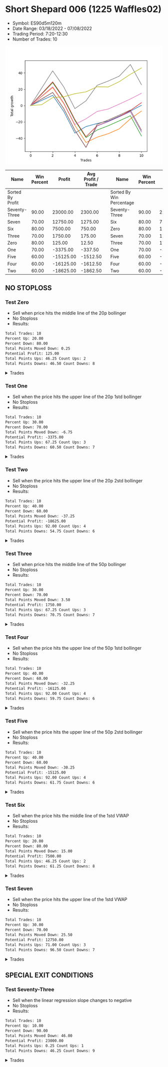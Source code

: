 # Short Shepard 006 (1225 Waffles02) 
- Symbol: ES90d5m120m
- Date Range: 03/18/2022 - 07/08/2022
- Trading Period: 7:20-12:30
- Number of Trades: 10

![Plot](ShortShepard006(1225Waffles02)ES90d5m120m.png)

| Name | Win Percent | Profit | Avg Profit / Trade |     | Name | Win Percent | Profit | Avg Profit / Trade |
| ---- | ----------- | ------ | ------------------ | --- | ---- | ----------- | ------ | ------------------ |
| Sorted By <br> Profit | | | | | Sorted By <br> Win Percentage ||||
| Seventy-Three | 90.00 | 23000.00 | 2300.00 |     | Seventy-Three | 90.00 | 23000.00 | 2300.00 |
| Seven | 70.00 | 12750.00 | 1275.00 |     | Six | 80.00 | 7500.00 | 750.00 |
| Six | 80.00 | 7500.00 | 750.00 |     | Zero | 80.00 | 125.00 | 12.50 |
| Three | 70.00 | 1750.00 | 175.00 |     | Seven | 70.00 | 12750.00 | 1275.00 |
| Zero | 80.00 | 125.00 | 12.50 |     | Three | 70.00 | 1750.00 | 175.00 |
| One | 70.00 | -3375.00 | -337.50 |     | One | 70.00 | -3375.00 | -337.50 |
| Five | 60.00 | -15125.00 | -1512.50 |     | Five | 60.00 | -15125.00 | -1512.50 |
| Four | 60.00 | -16125.00 | -1612.50 |     | Four | 60.00 | -16125.00 | -1612.50 |
| Two | 60.00 | -18625.00 | -1862.50 |     | Two | 60.00 | -18625.00 | -1862.50 |

## NO STOPLOSS

### Test Zero
* Sell when price hits the middle line of the 20p bollinger
* No Stoploss
* Results:
```
Total Trades: 10
Percent Up: 20.00
Percent Down: 80.00
Total Points Moved Down: 0.25
Potential Profit: 125.00
Total Points Ups: 46.25 Count Ups: 2
Total Points Downs: 46.50 Count Downs: 8
```

<details><summary>Trades</summary>

<code>In: 2022-03-25 11:45:00		Out: 2022-03-25 12:02:00		Total Position Time: 17:00		Total Move Down: 6.25		Total to Date: 6.25</code> <br />
<code>In: 2022-03-25 12:00:00		Out: 2022-03-25 12:02:00		Total Position Time: 02:00		Total Move Down: 6.25		Total to Date: 12.50</code> <br />
<code>In: 2022-03-29 11:15:00		Out: 2022-03-29 12:46:00		Total Position Time: 91:00		Total Move Down: -19.75		Total to Date: -7.25</code> <br />
<code>In: 2022-04-07 11:15:00		Out: 2022-04-07 12:46:00		Total Position Time: 91:00		Total Move Down: -26.50		Total to Date: -33.75</code> <br />
<code>In: 2022-04-13 07:25:00		Out: 2022-04-13 07:39:25		Total Position Time: 14:25		Total Move Down: 8.00		Total to Date: -25.75</code> <br />
<code>In: 2022-04-18 11:15:00		Out: 2022-04-18 11:46:40		Total Position Time: 31:40		Total Move Down: 3.75		Total to Date: -22.00</code> <br />
<code>In: 2022-06-10 12:05:00		Out: 2022-06-10 12:06:10		Total Position Time: 01:10		Total Move Down: 3.00		Total to Date: -19.00</code> <br />
<code>In: 2022-06-15 11:05:00		Out: 2022-06-15 11:06:10		Total Position Time: 01:10		Total Move Down: 6.00		Total to Date: -13.00</code> <br />
<code>In: 2022-06-29 11:35:00		Out: 2022-06-29 11:41:10		Total Position Time: 06:10		Total Move Down: 6.25		Total to Date: -6.75</code> <br />
<code>In: 2022-07-06 11:15:00		Out: 2022-07-06 11:16:10		Total Position Time: 01:10		Total Move Down: 7.00		Total to Date: 0.25</code> <br />


</details>

### Test One
* Sell when the price hits the upper line of the 20p 1std bollinger
* No Stoploss
* Results:
```
Total Trades: 10
Percent Up: 30.00
Percent Down: 70.00
Total Points Moved Down: -6.75
Potential Profit: -3375.00
Total Points Ups: 67.25 Count Ups: 3
Total Points Downs: 60.50 Count Downs: 7
```

<details><summary>Trades</summary>

<code>In: 2022-03-25 11:45:00		Out: 2022-03-25 12:07:35		Total Position Time: 22:35		Total Move Down: 11.00		Total to Date: 11.00</code> <br />
<code>In: 2022-03-25 12:00:00		Out: 2022-03-25 12:07:35		Total Position Time: 07:35		Total Move Down: 11.00		Total to Date: 22.00</code> <br />
<code>In: 2022-03-29 11:15:00		Out: 2022-03-29 12:46:00		Total Position Time: 91:00		Total Move Down: -19.75		Total to Date: 2.25</code> <br />
<code>In: 2022-04-07 11:15:00		Out: 2022-04-07 12:46:00		Total Position Time: 91:00		Total Move Down: -26.50		Total to Date: -24.25</code> <br />
<code>In: 2022-04-13 07:25:00		Out: 2022-04-13 09:25:55		Total Position Time: 120:55		Total Move Down: -21.00		Total to Date: -45.25</code> <br />
<code>In: 2022-04-18 11:15:00		Out: 2022-04-18 12:01:50		Total Position Time: 46:50		Total Move Down: 6.50		Total to Date: -38.75</code> <br />
<code>In: 2022-06-10 12:05:00		Out: 2022-06-10 12:45:40		Total Position Time: 40:40		Total Move Down: 4.25		Total to Date: -34.50</code> <br />
<code>In: 2022-06-15 11:05:00		Out: 2022-06-15 11:06:10		Total Position Time: 01:10		Total Move Down: 6.00		Total to Date: -28.50</code> <br />
<code>In: 2022-06-29 11:35:00		Out: 2022-06-29 12:02:20		Total Position Time: 27:20		Total Move Down: 12.25		Total to Date: -16.25</code> <br />
<code>In: 2022-07-06 11:15:00		Out: 2022-07-06 11:19:15		Total Position Time: 04:15		Total Move Down: 9.50		Total to Date: -6.75</code> <br />


</details>

### Test Two
* Sell when the price hits the upper line of the 20p 2std bollinger
* No Stoploss
* Results:
```
Total Trades: 10
Percent Up: 40.00
Percent Down: 60.00
Total Points Moved Down: -37.25
Potential Profit: -18625.00
Total Points Ups: 92.00 Count Ups: 4
Total Points Downs: 54.75 Count Downs: 6
```

<details><summary>Trades</summary>

<code>In: 2022-03-25 11:45:00		Out: 2022-03-25 12:21:25		Total Position Time: 36:25		Total Move Down: 14.00		Total to Date: 14.00</code> <br />
<code>In: 2022-03-25 12:00:00		Out: 2022-03-25 12:21:25		Total Position Time: 21:25		Total Move Down: 14.00		Total to Date: 28.00</code> <br />
<code>In: 2022-03-29 11:15:00		Out: 2022-03-29 12:46:00		Total Position Time: 91:00		Total Move Down: -19.75		Total to Date: 8.25</code> <br />
<code>In: 2022-04-07 11:15:00		Out: 2022-04-07 12:46:00		Total Position Time: 91:00		Total Move Down: -26.50		Total to Date: -18.25</code> <br />
<code>In: 2022-04-13 07:25:00		Out: 2022-04-13 09:25:55		Total Position Time: 120:55		Total Move Down: -21.00		Total to Date: -39.25</code> <br />
<code>In: 2022-04-18 11:15:00		Out: 2022-04-18 12:07:40		Total Position Time: 52:40		Total Move Down: 9.25		Total to Date: -30.00</code> <br />
<code>In: 2022-06-10 12:05:00		Out: 2022-06-10 12:46:00		Total Position Time: 41:00		Total Move Down: 5.25		Total to Date: -24.75</code> <br />
<code>In: 2022-06-15 11:05:00		Out: 2022-06-15 11:06:10		Total Position Time: 01:10		Total Move Down: 6.00		Total to Date: -18.75</code> <br />
<code>In: 2022-06-29 11:35:00		Out: 2022-06-29 12:46:00		Total Position Time: 71:00		Total Move Down: 6.25		Total to Date: -12.50</code> <br />
<code>In: 2022-07-06 11:15:00		Out: 2022-07-06 12:46:00		Total Position Time: 91:00		Total Move Down: -24.75		Total to Date: -37.25</code> <br />


</details>

### Test Three
* Sell when price hits the middle line of the 50p bollinger
* No Stoploss
* Results:
```
Total Trades: 10
Percent Up: 30.00
Percent Down: 70.00
Total Points Moved Down: 3.50
Potential Profit: 1750.00
Total Points Ups: 67.25 Count Ups: 3
Total Points Downs: 70.75 Count Downs: 7
```

<details><summary>Trades</summary>

<code>In: 2022-03-25 11:45:00		Out: 2022-03-25 12:21:45		Total Position Time: 36:45		Total Move Down: 14.50		Total to Date: 14.50</code> <br />
<code>In: 2022-03-25 12:00:00		Out: 2022-03-25 12:21:45		Total Position Time: 21:45		Total Move Down: 14.50		Total to Date: 29.00</code> <br />
<code>In: 2022-03-29 11:15:00		Out: 2022-03-29 12:46:00		Total Position Time: 91:00		Total Move Down: -19.75		Total to Date: 9.25</code> <br />
<code>In: 2022-04-07 11:15:00		Out: 2022-04-07 12:46:00		Total Position Time: 91:00		Total Move Down: -26.50		Total to Date: -17.25</code> <br />
<code>In: 2022-04-13 07:25:00		Out: 2022-04-13 09:25:55		Total Position Time: 120:55		Total Move Down: -21.00		Total to Date: -38.25</code> <br />
<code>In: 2022-04-18 11:15:00		Out: 2022-04-18 12:13:30		Total Position Time: 58:30		Total Move Down: 13.50		Total to Date: -24.75</code> <br />
<code>In: 2022-06-10 12:05:00		Out: 2022-06-10 12:46:00		Total Position Time: 41:00		Total Move Down: 5.25		Total to Date: -19.50</code> <br />
<code>In: 2022-06-15 11:05:00		Out: 2022-06-15 11:06:10		Total Position Time: 01:10		Total Move Down: 6.00		Total to Date: -13.50</code> <br />
<code>In: 2022-06-29 11:35:00		Out: 2022-06-29 11:41:15		Total Position Time: 06:15		Total Move Down: 7.50		Total to Date: -6.00</code> <br />
<code>In: 2022-07-06 11:15:00		Out: 2022-07-06 11:19:15		Total Position Time: 04:15		Total Move Down: 9.50		Total to Date: 3.50</code> <br />


</details>

### Test Four
* Sell when the price hits the upper line of the 50p 1std bollinger
* No Stoploss
* Results:
```
Total Trades: 10
Percent Up: 40.00
Percent Down: 60.00
Total Points Moved Down: -32.25
Potential Profit: -16125.00
Total Points Ups: 92.00 Count Ups: 4
Total Points Downs: 59.75 Count Downs: 6
```

<details><summary>Trades</summary>

<code>In: 2022-03-25 11:45:00		Out: 2022-03-25 12:46:00		Total Position Time: 61:00		Total Move Down: 8.00		Total to Date: 8.00</code> <br />
<code>In: 2022-03-25 12:00:00		Out: 2022-03-25 12:46:00		Total Position Time: 46:00		Total Move Down: 8.00		Total to Date: 16.00</code> <br />
<code>In: 2022-03-29 11:15:00		Out: 2022-03-29 12:46:00		Total Position Time: 91:00		Total Move Down: -19.75		Total to Date: -3.75</code> <br />
<code>In: 2022-04-07 11:15:00		Out: 2022-04-07 12:46:00		Total Position Time: 91:00		Total Move Down: -26.50		Total to Date: -30.25</code> <br />
<code>In: 2022-04-13 07:25:00		Out: 2022-04-13 09:25:55		Total Position Time: 120:55		Total Move Down: -21.00		Total to Date: -51.25</code> <br />
<code>In: 2022-04-18 11:15:00		Out: 2022-04-18 12:34:15		Total Position Time: 79:15		Total Move Down: 26.25		Total to Date: -25.00</code> <br />
<code>In: 2022-06-10 12:05:00		Out: 2022-06-10 12:46:00		Total Position Time: 41:00		Total Move Down: 5.25		Total to Date: -19.75</code> <br />
<code>In: 2022-06-15 11:05:00		Out: 2022-06-15 11:06:10		Total Position Time: 01:10		Total Move Down: 6.00		Total to Date: -13.75</code> <br />
<code>In: 2022-06-29 11:35:00		Out: 2022-06-29 12:46:00		Total Position Time: 71:00		Total Move Down: 6.25		Total to Date: -7.50</code> <br />
<code>In: 2022-07-06 11:15:00		Out: 2022-07-06 12:46:00		Total Position Time: 91:00		Total Move Down: -24.75		Total to Date: -32.25</code> <br />


</details>

### Test Five
* Sell when the price hits the upper line of the 50p 2std bollinger
* No Stoploss
* Results:
```
Total Trades: 10
Percent Up: 40.00
Percent Down: 60.00
Total Points Moved Down: -30.25
Potential Profit: -15125.00
Total Points Ups: 92.00 Count Ups: 4
Total Points Downs: 61.75 Count Downs: 6
```

<details><summary>Trades</summary>

<code>In: 2022-03-25 11:45:00		Out: 2022-03-25 12:46:00		Total Position Time: 61:00		Total Move Down: 8.00		Total to Date: 8.00</code> <br />
<code>In: 2022-03-25 12:00:00		Out: 2022-03-25 12:46:00		Total Position Time: 46:00		Total Move Down: 8.00		Total to Date: 16.00</code> <br />
<code>In: 2022-03-29 11:15:00		Out: 2022-03-29 12:46:00		Total Position Time: 91:00		Total Move Down: -19.75		Total to Date: -3.75</code> <br />
<code>In: 2022-04-07 11:15:00		Out: 2022-04-07 12:46:00		Total Position Time: 91:00		Total Move Down: -26.50		Total to Date: -30.25</code> <br />
<code>In: 2022-04-13 07:25:00		Out: 2022-04-13 09:25:55		Total Position Time: 120:55		Total Move Down: -21.00		Total to Date: -51.25</code> <br />
<code>In: 2022-04-18 11:15:00		Out: 2022-04-18 12:46:00		Total Position Time: 91:00		Total Move Down: 28.25		Total to Date: -23.00</code> <br />
<code>In: 2022-06-10 12:05:00		Out: 2022-06-10 12:46:00		Total Position Time: 41:00		Total Move Down: 5.25		Total to Date: -17.75</code> <br />
<code>In: 2022-06-15 11:05:00		Out: 2022-06-15 11:06:10		Total Position Time: 01:10		Total Move Down: 6.00		Total to Date: -11.75</code> <br />
<code>In: 2022-06-29 11:35:00		Out: 2022-06-29 12:46:00		Total Position Time: 71:00		Total Move Down: 6.25		Total to Date: -5.50</code> <br />
<code>In: 2022-07-06 11:15:00		Out: 2022-07-06 12:46:00		Total Position Time: 91:00		Total Move Down: -24.75		Total to Date: -30.25</code> <br />


</details>

### Test Six
* Sell when the price hits the middle line of the 1std VWAP
* No Stoploss
* Results:
```
Total Trades: 10
Percent Up: 20.00
Percent Down: 80.00
Total Points Moved Down: 15.00
Potential Profit: 7500.00
Total Points Ups: 46.25 Count Ups: 2
Total Points Downs: 61.25 Count Downs: 8
```

<details><summary>Trades</summary>

<code>In: 2022-03-25 11:45:00		Out: 2022-03-25 12:20:30		Total Position Time: 35:30		Total Move Down: 11.50		Total to Date: 11.50</code> <br />
<code>In: 2022-03-25 12:00:00		Out: 2022-03-25 12:20:30		Total Position Time: 20:30		Total Move Down: 11.50		Total to Date: 23.00</code> <br />
<code>In: 2022-03-29 11:15:00		Out: 2022-03-29 12:46:00		Total Position Time: 91:00		Total Move Down: -19.75		Total to Date: 3.25</code> <br />
<code>In: 2022-04-07 11:15:00		Out: 2022-04-07 12:46:00		Total Position Time: 91:00		Total Move Down: -26.50		Total to Date: -23.25</code> <br />
<code>In: 2022-04-13 07:25:00		Out: 2022-04-13 07:29:55		Total Position Time: 04:55		Total Move Down: 7.00		Total to Date: -16.25</code> <br />
<code>In: 2022-04-18 11:15:00		Out: 2022-04-18 12:04:30		Total Position Time: 49:30		Total Move Down: 9.00		Total to Date: -7.25</code> <br />
<code>In: 2022-06-10 12:05:00		Out: 2022-06-10 12:44:05		Total Position Time: 39:05		Total Move Down: 3.00		Total to Date: -4.25</code> <br />
<code>In: 2022-06-15 11:05:00		Out: 2022-06-15 11:06:10		Total Position Time: 01:10		Total Move Down: 6.00		Total to Date: 1.75</code> <br />
<code>In: 2022-06-29 11:35:00		Out: 2022-06-29 11:41:10		Total Position Time: 06:10		Total Move Down: 6.25		Total to Date: 8.00</code> <br />
<code>In: 2022-07-06 11:15:00		Out: 2022-07-06 11:16:10		Total Position Time: 01:10		Total Move Down: 7.00		Total to Date: 15.00</code> <br />


</details>

### Test Seven
* Sell when the price hits the upper line of the 1std VWAP
* No Stoploss
* Results:
```
Total Trades: 10
Percent Up: 30.00
Percent Down: 70.00
Total Points Moved Down: 25.50
Potential Profit: 12750.00
Total Points Ups: 71.00 Count Ups: 3
Total Points Downs: 96.50 Count Downs: 7
```

<details><summary>Trades</summary>

<code>In: 2022-03-25 11:45:00		Out: 2022-03-25 12:32:50		Total Position Time: 47:50		Total Move Down: 21.25		Total to Date: 21.25</code> <br />
<code>In: 2022-03-25 12:00:00		Out: 2022-03-25 12:32:50		Total Position Time: 32:50		Total Move Down: 21.25		Total to Date: 42.50</code> <br />
<code>In: 2022-03-29 11:15:00		Out: 2022-03-29 12:46:00		Total Position Time: 91:00		Total Move Down: -19.75		Total to Date: 22.75</code> <br />
<code>In: 2022-04-07 11:15:00		Out: 2022-04-07 12:46:00		Total Position Time: 91:00		Total Move Down: -26.50		Total to Date: -3.75</code> <br />
<code>In: 2022-04-13 07:25:00		Out: 2022-04-13 07:40:15		Total Position Time: 15:15		Total Move Down: 9.50		Total to Date: 5.75</code> <br />
<code>In: 2022-04-18 11:15:00		Out: 2022-04-18 12:28:55		Total Position Time: 73:55		Total Move Down: 19.00		Total to Date: 24.75</code> <br />
<code>In: 2022-06-10 12:05:00		Out: 2022-06-10 12:46:00		Total Position Time: 41:00		Total Move Down: 5.25		Total to Date: 30.00</code> <br />
<code>In: 2022-06-15 11:05:00		Out: 2022-06-15 11:06:10		Total Position Time: 01:10		Total Move Down: 6.00		Total to Date: 36.00</code> <br />
<code>In: 2022-06-29 11:35:00		Out: 2022-06-29 12:03:15		Total Position Time: 28:15		Total Move Down: 14.25		Total to Date: 50.25</code> <br />
<code>In: 2022-07-06 11:15:00		Out: 2022-07-06 12:46:00		Total Position Time: 91:00		Total Move Down: -24.75		Total to Date: 25.50</code> <br />


</details>

## SPECIAL EXIT CONDITIONS 

### Test Seventy-Three
* Sell when the linear regression slope changes to negative
* No Stoploss
* Results:
```
Total Trades: 10
Percent Up: 10.00
Percent Down: 90.00
Total Points Moved Down: 46.00
Potential Profit: 23000.00
Total Points Ups: 0.25 Count Ups: 1
Total Points Downs: 46.25 Count Downs: 9
```

<details><summary>Trades</summary>

<code>In: 2022-03-25 11:45:00		Out: 2022-03-25 11:48:05		Total Position Time: 03:05		Total Move Down: 1.00		Total to Date: 1.00</code> <br />
<code>In: 2022-03-25 12:00:00		Out: 2022-03-25 12:11:05		Total Position Time: 11:05		Total Move Down: 8.75		Total to Date: 9.75</code> <br />
<code>In: 2022-03-29 11:15:00		Out: 2022-03-29 11:18:05		Total Position Time: 03:05		Total Move Down: 1.00		Total to Date: 10.75</code> <br />
<code>In: 2022-04-07 11:15:00		Out: 2022-04-07 11:18:05		Total Position Time: 03:05		Total Move Down: 3.75		Total to Date: 14.50</code> <br />
<code>In: 2022-04-13 07:25:00		Out: 2022-04-13 07:28:05		Total Position Time: 03:05		Total Move Down: 2.25		Total to Date: 16.75</code> <br />
<code>In: 2022-04-18 11:15:00		Out: 2022-04-18 11:18:05		Total Position Time: 03:05		Total Move Down: 6.25		Total to Date: 23.00</code> <br />
<code>In: 2022-06-10 12:05:00		Out: 2022-06-10 12:08:05		Total Position Time: 03:05		Total Move Down: -0.25		Total to Date: 22.75</code> <br />
<code>In: 2022-06-15 11:05:00		Out: 2022-06-15 11:13:05		Total Position Time: 08:05		Total Move Down: 6.50		Total to Date: 29.25</code> <br />
<code>In: 2022-06-29 11:35:00		Out: 2022-06-29 11:44:05		Total Position Time: 09:05		Total Move Down: 9.00		Total to Date: 38.25</code> <br />
<code>In: 2022-07-06 11:15:00		Out: 2022-07-06 11:19:05		Total Position Time: 04:05		Total Move Down: 7.75		Total to Date: 46.00</code> <br />


</details>